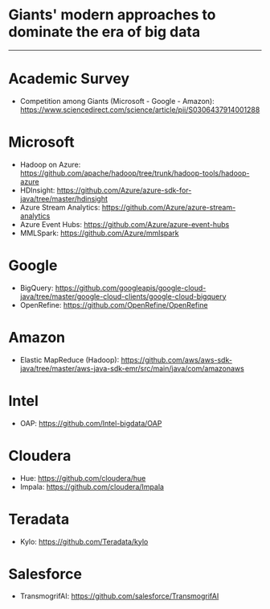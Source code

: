 # Giants' modern approaches to dominate the era of big data
-----------------------------------------------------------------------------------------------------------------------------------------

# Academic Survey 
- Competition among Giants (Microsoft - Google - Amazon): https://www.sciencedirect.com/science/article/pii/S0306437914001288

# Microsoft
- Hadoop on Azure: https://github.com/apache/hadoop/tree/trunk/hadoop-tools/hadoop-azure
- HDInsight: https://github.com/Azure/azure-sdk-for-java/tree/master/hdinsight
- Azure Stream Analytics: https://github.com/Azure/azure-stream-analytics
- Azure Event Hubs: https://github.com/Azure/azure-event-hubs
- MMLSpark: https://github.com/Azure/mmlspark

# Google
- BigQuery: https://github.com/googleapis/google-cloud-java/tree/master/google-cloud-clients/google-cloud-bigquery
- OpenRefine: https://github.com/OpenRefine/OpenRefine

# Amazon
- Elastic MapReduce (Hadoop): https://github.com/aws/aws-sdk-java/tree/master/aws-java-sdk-emr/src/main/java/com/amazonaws

# Intel
- OAP: https://github.com/Intel-bigdata/OAP

# Cloudera
- Hue: https://github.com/cloudera/hue
- Impala: https://github.com/cloudera/Impala

# Teradata
- Kylo: https://github.com/Teradata/kylo

# Salesforce
- TransmogrifAI: https://github.com/salesforce/TransmogrifAI
